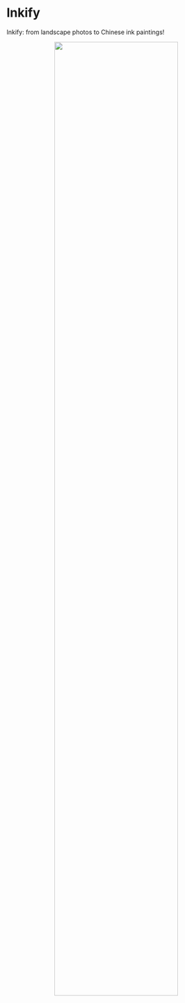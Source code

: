 # Inkify
 Inkify: from landscape photos to Chinese ink paintings!

<p align="center">
  <img src = "Demo.png" width=75% height=75%/>
</p>
